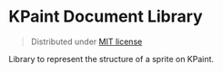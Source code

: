 # KPaint Document Library

> Distributed under [MIT license](LICENSE.txt)

Library to represent the structure of a sprite on KPaint.
